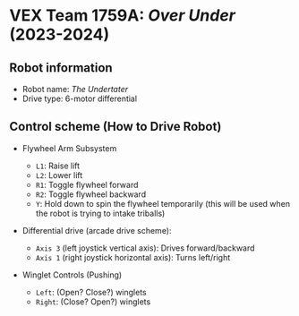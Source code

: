 # VEX Team 1759A: _Over Under_ (2023-2024)

## Robot information
- Robot name: _The Undertater_
- Drive type: 6-motor differential

## Control scheme (How to Drive Robot)

- Flywheel Arm Subsystem
  * `L1`: Raise lift
  * `L2`: Lower lift
  * `R1`: Toggle flywheel forward
  * `R2`: Toggle flywheel backward
  * `Y`: Hold down to spin the flywheel temporarily (this will be used when the robot is trying to intake triballs)

- Differential drive (arcade drive scheme):
  * `Axis 3` (left joystick vertical axis): Drives forward/backward
  * `Axis 1` (right joystick horizontal axis): Turns left/right

- Winglet Controls (Pushing)
  * `Left`: (Open? Close?) winglets
  * `Right`: (Close? Open?) winglets
